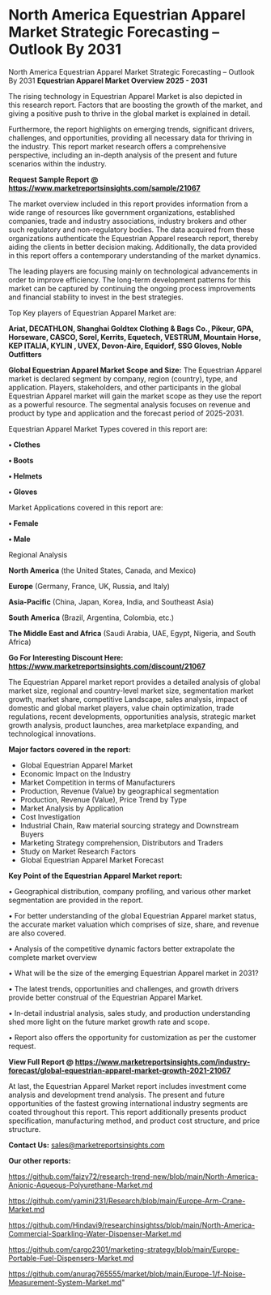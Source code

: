 # North America Equestrian Apparel Market Strategic Forecasting – Outlook By 2031
North America Equestrian Apparel Market Strategic Forecasting – Outlook By 2031
<Strong> Equestrian Apparel Market Overview 2025 - 2031</strong>

The rising technology in Equestrian Apparel Market is also depicted in this research report. Factors that are boosting the growth of the market, and giving a positive push to thrive in the global market is explained in detail.

Furthermore, the report highlights on emerging trends, significant drivers, challenges, and opportunities, providing all necessary data for thriving in the industry. This report market research offers a comprehensive perspective, including an in-depth analysis of the present and future scenarios within the industry.

<strong>Request Sample Report @ <a href=https://www.marketreportsinsights.com/sample/21067>https://www.marketreportsinsights.com/sample/21067</a></strong>

The market overview included in this report provides information from a wide range of resources like government organizations, established companies, trade and industry associations, industry brokers and other such regulatory and non-regulatory bodies. The data acquired from these organizations authenticate the Equestrian Apparel research report, thereby aiding the clients in better decision making. Additionally, the data provided in this report offers a contemporary understanding of the market dynamics.

The leading players are focusing mainly on technological advancements in order to improve efficiency. The long-term development patterns for this market can be captured by continuing the ongoing process improvements and financial stability to invest in the best strategies.

Top Key players of Equestrian Apparel Market are:

<strong>Ariat, DECATHLON, Shanghai Goldtex Clothing & Bags Co., Pikeur, GPA, Horseware, CASCO, Sorel, Kerrits, Equetech, VESTRUM, Mountain Horse, KEP ITALIA, KYLIN , UVEX, Devon-Aire, Equidorf, SSG Gloves, Noble Outfitters</strong>

<strong><b>Global Equestrian Apparel Market Scope and Size:</b></strong>
The Equestrian Apparel market is declared segment by company, region (country), type, and application. Players, stakeholders, and other participants in the global Equestrian Apparel market will gain the market scope as they use the report as a powerful resource. The segmental analysis focuses on revenue and product by type and application and the forecast period of 2025-2031.

Equestrian Apparel Market Types covered in this report are:

<strong>• Clothes

• Boots

• Helmets

• Gloves</strong>

Market Applications covered in this report are:

<strong>• Female

• Male</strong> 

Regional Analysis

<strong>North America</strong> (the United States, Canada, and Mexico)

<strong>Europe</strong> (Germany, France, UK, Russia, and Italy)

<strong>Asia-Pacific</strong> (China, Japan, Korea, India, and Southeast Asia)

<strong>South America</strong> (Brazil, Argentina, Colombia, etc.)

<strong>The Middle East and Africa</strong> (Saudi Arabia, UAE, Egypt, Nigeria, and South Africa)

<strong>Go For Interesting Discount Here: <a href=https://www.marketreportsinsights.com/discount/21067>https://www.marketreportsinsights.com/discount/21067</a></strong>

The Equestrian Apparel market report provides a detailed analysis of global market size, regional and country-level market size, segmentation market growth, market share, competitive Landscape, sales analysis, impact of domestic and global market players, value chain optimization, trade regulations, recent developments, opportunities analysis, strategic market growth analysis, product launches, area marketplace expanding, and technological innovations.

<strong><b>Major factors covered in the report:</b></strong>
<ul>
  <li>Global Equestrian Apparel Market </li>
  <li>Economic Impact on the Industry</li>
  <li>Market Competition in terms of Manufacturers</li>
  <li>Production, Revenue (Value) by geographical segmentation</li>
  <li>Production, Revenue (Value), Price Trend by Type</li>
  <li>Market Analysis by Application</li>
  <li>Cost Investigation</li>
  <li>Industrial Chain, Raw material sourcing strategy and Downstream Buyers</li>
  <li>Marketing Strategy comprehension, Distributors and Traders</li>
  <li>Study on Market Research Factors</li>
  <li>Global Equestrian Apparel Market Forecast</li>
</ul>

<strong><b>Key Point of the Equestrian Apparel Market report:</b></strong>

• Geographical distribution, company profiling, and various other market segmentation are provided in the report.

• For better understanding of the global Equestrian Apparel market status, the accurate market valuation which comprises of size, share, and revenue are also covered.

• Analysis of the competitive dynamic factors better extrapolate the complete market overview

• What will be the size of the emerging Equestrian Apparel market in 2031?

• The latest trends, opportunities and challenges, and growth drivers provide better construal of the Equestrian Apparel Market.

• In-detail industrial analysis, sales study, and production understanding shed more light on the future market growth rate and scope.

• Report also offers the opportunity for customization as per the customer request.

<strong><b>View Full Report @ <a href=https://www.marketreportsinsights.com/industry-forecast/global-equestrian-apparel-market-growth-2021-21067>https://www.marketreportsinsights.com/industry-forecast/global-equestrian-apparel-market-growth-2021-21067</a></b></strong>


At last, the Equestrian Apparel Market report includes investment come analysis and development trend analysis. The present and future opportunities of the fastest growing international industry segments are coated throughout this report. This report additionally presents product specification, manufacturing method, and product cost structure, and price structure.

<strong>Contact Us:</strong>
sales@marketreportsinsights.com

<strong>Our other reports:</strong>

<a href=https://github.com/faizy72/research-trend-new/blob/main/North-America-Anionic-Aqueous-Polyurethane-Market.md>https://github.com/faizy72/research-trend-new/blob/main/North-America-Anionic-Aqueous-Polyurethane-Market.md</a>

<a href=https://github.com/yamini231/Research/blob/main/Europe-Arm-Crane-Market.md>https://github.com/yamini231/Research/blob/main/Europe-Arm-Crane-Market.md</a>

<a href=https://github.com/Hindavi9/researchinsightss/blob/main/North-America-Commercial-Sparkling-Water-Dispenser-Market.md>https://github.com/Hindavi9/researchinsightss/blob/main/North-America-Commercial-Sparkling-Water-Dispenser-Market.md</a>

<a href=https://github.com/cargo2301/marketing-strategy/blob/main/Europe-Portable-Fuel-Dispensers-Market.md>https://github.com/cargo2301/marketing-strategy/blob/main/Europe-Portable-Fuel-Dispensers-Market.md</a>

<a href=https://github.com/anurag765555/market/blob/main/Europe-1/f-Noise-Measurement-System-Market.md>https://github.com/anurag765555/market/blob/main/Europe-1/f-Noise-Measurement-System-Market.md</a>"
